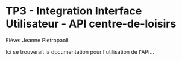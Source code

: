 # TP3 - Integration Interface Utilisateur - API centre-de-loisirs

Elève: Jeanne Pietropaoli

Ici se trouverait la documentation pour l'utilisation de l'API...